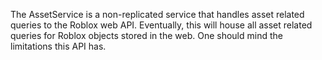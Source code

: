 The AssetService is a non-replicated service that handles asset related
queries to the Roblox web API. Eventually, this will house all asset related
queries for Roblox objects stored in the web. One should mind the limitations
this API has.